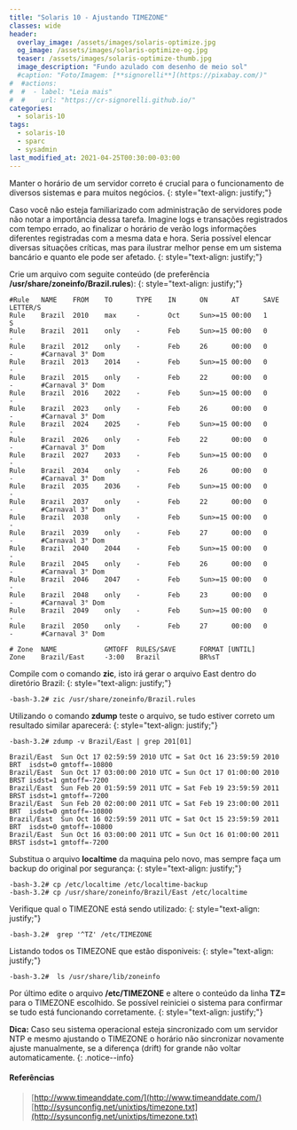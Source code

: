 ```yaml
---
title: "Solaris 10 - Ajustando TIMEZONE"
classes: wide
header:
  overlay_image: /assets/images/solaris-optimize.jpg
  og_image: /assets/images/solaris-optimize-og.jpg
  teaser: /assets/images/solaris-optimize-thumb.jpg
  image_description: "Fundo azulado com desenho de meio sol"
  #caption: "Foto/Imagem: [**signorelli**](https://pixabay.com/)"
#  #actions:
#  #  - label: "Leia mais"
#  #    url: "https://cr-signorelli.github.io/"
categories:
  - solaris-10
tags:
  - solaris-10
  - sparc
  - sysadmin
last_modified_at: 2021-04-25T00:30:00-03:00
---
```


Manter o horário de um servidor correto é crucial para o funcionamento de diversos sistemas e para muitos negócios.
{: style="text-align: justify;"}

Caso você não esteja familiarizado com administração de servidores pode não notar a importância dessa tarefa. Imagine logs e transações registrados com tempo errado, ao finalizar o horário de verão logs informações diferentes registradas com a mesma data e hora. Seria possível elencar diversas situações críticas, mas para ilustrar melhor pense em um sistema bancário e quanto ele pode ser afetado.
{: style="text-align: justify;"}

Crie um arquivo com seguite conteúdo (de preferência **/usr/share/zoneinfo/Brazil.rules**):
{: style="text-align: justify;"}

```console
#Rule   NAME    FROM    TO      TYPE    IN      ON      AT      SAVE    LETTER/S
Rule    Brazil  2010    max     -       Oct     Sun>=15 00:00   1       S
Rule    Brazil  2011    only    -       Feb     Sun>=15 00:00   0       -
Rule    Brazil  2012    only    -       Feb     26      00:00   0       -       #Carnaval 3° Dom
Rule    Brazil  2013    2014    -       Feb     Sun>=15 00:00   0       -
Rule    Brazil  2015    only    -       Feb     22      00:00   0       -       #Carnaval 3° Dom
Rule    Brazil  2016    2022    -       Feb     Sun>=15 00:00   0       -
Rule    Brazil  2023    only    -       Feb     26      00:00   0       -       #Carnaval 3° Dom
Rule    Brazil  2024    2025    -       Feb     Sun>=15 00:00   0       -
Rule    Brazil  2026    only    -       Feb     22      00:00   0       -       #Carnaval 3° Dom
Rule    Brazil  2027    2033    -       Feb     Sun>=15 00:00   0       -
Rule    Brazil  2034    only    -       Feb     26      00:00   0       -       #Carnaval 3° Dom
Rule    Brazil  2035    2036    -       Feb     Sun>=15 00:00   0       -
Rule    Brazil  2037    only    -       Feb     22      00:00   0       -       #Carnaval 3° Dom
Rule    Brazil  2038    only    -       Feb     Sun>=15 00:00   0       -
Rule    Brazil  2039    only    -       Feb     27      00:00   0       -       #Carnaval 3° Dom
Rule    Brazil  2040    2044    -       Feb     Sun>=15 00:00   0       -
Rule    Brazil  2045    only    -       Feb     26      00:00   0       -       #Carnaval 3° Dom
Rule    Brazil  2046    2047    -       Feb     Sun>=15 00:00   0       -
Rule    Brazil  2048    only    -       Feb     23      00:00   0       -       #Carnaval 3° Dom
Rule    Brazil  2049    only    -       Feb     Sun>=15 00:00   0       -
Rule    Brazil  2050    only    -       Feb     27      00:00   0       -       #Carnaval 3° Dom

# Zone  NAME            GMTOFF  RULES/SAVE      FORMAT [UNTIL]
Zone    Brazil/East     -3:00   Brazil          BR%sT
````

Compile com o comando **zic**, isto irá gerar o arquivo East dentro do diretório Brazil:
{: style="text-align: justify;"}

```console
-bash-3.2# zic /usr/share/zoneinfo/Brazil.rules
```

Utilizando o comando **zdump** teste o arquivo, se tudo estiver correto um resultado similar aparecerá:
{: style="text-align: justify;"}

```console
-bash-3.2# zdump -v Brazil/East | grep 201[01]

Brazil/East  Sun Oct 17 02:59:59 2010 UTC = Sat Oct 16 23:59:59 2010 BRT  isdst=0 gmtoff=-10800
Brazil/East  Sun Oct 17 03:00:00 2010 UTC = Sun Oct 17 01:00:00 2010 BRST isdst=1 gmtoff=-7200
Brazil/East  Sun Feb 20 01:59:59 2011 UTC = Sat Feb 19 23:59:59 2011 BRST isdst=1 gmtoff=-7200
Brazil/East  Sun Feb 20 02:00:00 2011 UTC = Sat Feb 19 23:00:00 2011 BRT  isdst=0 gmtoff=-10800
Brazil/East  Sun Oct 16 02:59:59 2011 UTC = Sat Oct 15 23:59:59 2011 BRT  isdst=0 gmtoff=-10800
Brazil/East  Sun Oct 16 03:00:00 2011 UTC = Sun Oct 16 01:00:00 2011 BRST isdst=1 gmtoff=-7200
```

Substitua o arquivo **localtime** da maquina pelo novo, mas sempre faça um backup do original por segurança:
{: style="text-align: justify;"}

```console
-bash-3.2# cp /etc/localtime /etc/localtime-backup
-bash-3.2# cp /usr/share/zoneinfo/Brazil/East /etc/localtime
```

Verifique qual o TIMEZONE está sendo utilizado:
{: style="text-align: justify;"}

```console
-bash-3.2#  grep '^TZ' /etc/TIMEZONE
```

Listando todos os TIMEZONE que estão disponiveis:
{: style="text-align: justify;"}

```console
-bash-3.2#  ls /usr/share/lib/zoneinfo
```

Por último edite o arquivo **/etc/TIMEZONE** e altere o conteúdo da linha **TZ=** para o TIMEZONE escolhido. Se possível reiniciei o sistema para confirmar se tudo está funcionando corretamente.
{: style="text-align: justify;"}

**Dica:** Caso seu sistema operacional esteja sincronizado com um servidor NTP e mesmo ajustando o TIMEZONE o horário não sincronizar novamente ajuste manualmente, se a diferença (drift) for grande não voltar automaticamente.
{: .notice--info}

#### Referências

> [http://www.timeanddate.com/](http://www.timeanddate.com/)  
> [http://sysunconfig.net/unixtips/timezone.txt](http://sysunconfig.net/unixtips/timezone.txt)